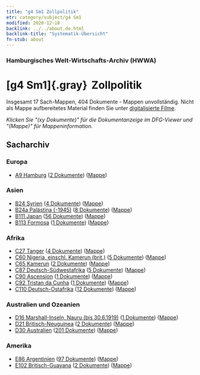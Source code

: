 ```yaml
---
title: "g4 Sm1 Zollpolitik"
etr: category/subject/g4 Sm1
modified: 2020-12-18
backlink: ../../about.de.html
backlink-title: "Systematik-Übersicht"
fn-stub: about
---
```


### Hamburgisches Welt-Wirtschafts-Archiv (HWWA)
# [g4 Sm1]{.gray}&#8201; Zollpolitik&#160; 




Insgesamt 17 Sach-Mappen, 404 Dokumente - Mappen unvollständig.
Nicht als Mappe aufbereitetes Material finden Sie unter [digitalisierte Filme](/film/h1_sh).

_Klicken Sie "(xy Dokumente)" für die Dokumentanzeige im DFG-Viewer und "(Mappe)" für Mappeninformation._

## Sacharchiv




### Europa

- [A9 Hamburg](../../../geo/about.de.html#A9) (<a href="https://dfg-viewer.de/show/?tx_dlf[id]=https://pm20.zbw.eu/mets/sh/1409xx/140905/1634xx/163419/public.mets.de.xml" target="_blank">2 Dokumente</a>) ([Mappe](http://purl.org/pressemappe20/folder/sh/140905,163419))

### Asien

- [B24 Syrien](../../../geo/about.de.html#B24) (<a href="https://dfg-viewer.de/show/?tx_dlf[id]=https://pm20.zbw.eu/mets/sh/1411xx/141114/1634xx/163419/public.mets.de.xml" target="_blank">4 Dokumente</a>) ([Mappe](http://purl.org/pressemappe20/folder/sh/141114,163419))
- [B24a Palästina (-1945)](../../../geo/about.de.html#B24a) (<a href="https://dfg-viewer.de/show/?tx_dlf[id]=https://pm20.zbw.eu/mets/sh/1411xx/141115/1634xx/163419/public.mets.de.xml" target="_blank">8 Dokumente</a>) ([Mappe](http://purl.org/pressemappe20/folder/sh/141115,163419))
- [B111 Japan](../../../geo/about.de.html#B111) (<a href="https://dfg-viewer.de/show/?tx_dlf[id]=https://pm20.zbw.eu/mets/sh/1412xx/141272/1634xx/163419/public.mets.de.xml" target="_blank">56 Dokumente</a>) ([Mappe](http://purl.org/pressemappe20/folder/sh/141272,163419))
- [B113 Formosa](../../../geo/about.de.html#B113) (<a href="https://dfg-viewer.de/show/?tx_dlf[id]=https://pm20.zbw.eu/mets/sh/1412xx/141274/1634xx/163419/public.mets.de.xml" target="_blank">1 Dokumente</a>) ([Mappe](http://purl.org/pressemappe20/folder/sh/141274,163419))

### Afrika

- [C27 Tanger](../../../geo/about.de.html#C27) (<a href="https://dfg-viewer.de/show/?tx_dlf[id]=https://pm20.zbw.eu/mets/sh/1413xx/141360/1634xx/163419/public.mets.de.xml" target="_blank">4 Dokumente</a>) ([Mappe](http://purl.org/pressemappe20/folder/sh/141360,163419))
- [C60 Nigeria, einschl. Kamerun (brit.)](../../../geo/about.de.html#C60) (<a href="https://dfg-viewer.de/show/?tx_dlf[id]=https://pm20.zbw.eu/mets/sh/1414xx/141409/1634xx/163419/public.mets.de.xml" target="_blank">5 Dokumente</a>) ([Mappe](http://purl.org/pressemappe20/folder/sh/141409,163419))
- [C65 Kamerun](../../../geo/about.de.html#C65) (<a href="https://dfg-viewer.de/show/?tx_dlf[id]=https://pm20.zbw.eu/mets/sh/1414xx/141410/1634xx/163419/public.mets.de.xml" target="_blank">2 Dokumente</a>) ([Mappe](http://purl.org/pressemappe20/folder/sh/141410,163419))
- [C87 Deutsch-Südwestafrika](../../../geo/about.de.html#C87) (<a href="https://dfg-viewer.de/show/?tx_dlf[id]=https://pm20.zbw.eu/mets/sh/1414xx/141450/1634xx/163419/public.mets.de.xml" target="_blank">5 Dokumente</a>) ([Mappe](http://purl.org/pressemappe20/folder/sh/141450,163419))
- [C90 Ascension](../../../geo/about.de.html#C90) (<a href="https://dfg-viewer.de/show/?tx_dlf[id]=https://pm20.zbw.eu/mets/sh/1414xx/141451/1634xx/163419/public.mets.de.xml" target="_blank">1 Dokumente</a>) ([Mappe](http://purl.org/pressemappe20/folder/sh/141451,163419))
- [C92 Tristan da Cunha](../../../geo/about.de.html#C92) (<a href="https://dfg-viewer.de/show/?tx_dlf[id]=https://pm20.zbw.eu/mets/sh/1414xx/141453/1634xx/163419/public.mets.de.xml" target="_blank">1 Dokumente</a>) ([Mappe](http://purl.org/pressemappe20/folder/sh/141453,163419))
- [C110 Deutsch-Ostafrika](../../../geo/about.de.html#C110) (<a href="https://dfg-viewer.de/show/?tx_dlf[id]=https://pm20.zbw.eu/mets/sh/1414xx/141471/1634xx/163419/public.mets.de.xml" target="_blank">12 Dokumente</a>) ([Mappe](http://purl.org/pressemappe20/folder/sh/141471,163419))

### Australien und Ozeanien

- [D16 Marshall-Inseln, Nauru (bis 30.6.1919)](../../../geo/about.de.html#D16) (<a href="https://dfg-viewer.de/show/?tx_dlf[id]=https://pm20.zbw.eu/mets/sh/1416xx/141616/1634xx/163419/public.mets.de.xml" target="_blank">1 Dokumente</a>) ([Mappe](http://purl.org/pressemappe20/folder/sh/141616,163419))
- [D21 Britisch-Neuguinea](../../../geo/about.de.html#D21) (<a href="https://dfg-viewer.de/show/?tx_dlf[id]=https://pm20.zbw.eu/mets/sh/1416xx/141620/1634xx/163419/public.mets.de.xml" target="_blank">2 Dokumente</a>) ([Mappe](http://purl.org/pressemappe20/folder/sh/141620,163419))
- [D30 Australien](../../../geo/about.de.html#D30) (<a href="https://dfg-viewer.de/show/?tx_dlf[id]=https://pm20.zbw.eu/mets/sh/1416xx/141621/1634xx/163419/public.mets.de.xml" target="_blank">201 Dokumente</a>) ([Mappe](http://purl.org/pressemappe20/folder/sh/141621,163419))

### Amerika

- [E86 Argentinien](../../../geo/about.de.html#E86) (<a href="https://dfg-viewer.de/show/?tx_dlf[id]=https://pm20.zbw.eu/mets/sh/1416xx/141692/1634xx/163419/public.mets.de.xml" target="_blank">97 Dokumente</a>) ([Mappe](http://purl.org/pressemappe20/folder/sh/141692,163419))
- [E102 Britisch-Guayana](../../../geo/about.de.html#E102) (<a href="https://dfg-viewer.de/show/?tx_dlf[id]=https://pm20.zbw.eu/mets/sh/1417xx/141700/1634xx/163419/public.mets.de.xml" target="_blank">2 Dokumente</a>) ([Mappe](http://purl.org/pressemappe20/folder/sh/141700,163419))


